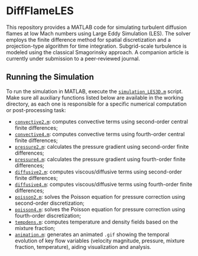 # DiffFlameLES

This repository provides a MATLAB code for simulating turbulent diffusion flames at low Mach numbers using Large Eddy Simulation (LES). The solver employs the finite difference method for spatial discretization and a projection-type algorithm for time integration. Subgrid-scale turbulence is modeled using the classical Smagorinsky approach. A companion article is currently under submission to a peer-reviewed journal.

## Running the Simulation

To run the simulation in MATLAB, execute the [`simulation_LES3D.m`](./simulation_LES3D.m) script. Make sure all auxiliary functions listed below are available in the working directory, as each one is responsible for a specific numerical computation or post-processing task:

- [`convective2.m`](./convective2.m): computes convective terms using second-order central finite differences;  
- [`convective4.m`](./convective4.m): computes convective terms using fourth-order central finite differences;  
- [`pressure2.m`](./pressure2.m): calculates the pressure gradient using second-order finite differences;  
- [`pressure4.m`](./pressure4.m): calculates the pressure gradient using fourth-order finite differences;  
- [`diffusive2.m`](./diffusive2.m): computes viscous/diffusive terms using second-order finite differences;  
- [`diffusive4.m`](./diffusive4.m): computes viscous/diffusive terms using fourth-order finite differences;  
- [`poisson2.m`](./poisson2.m): solves the Poisson equation for pressure correction using second-order discretization;  
- [`poisson4.m`](./poisson4.m): solves the Poisson equation for pressure correction using fourth-order discretization;  
- [`tempdens.m`](./tempdens.m): computes temperature and density fields based on the mixture fraction;  
- [`animation.m`](./animation.m): generates an animated `.gif` showing the temporal evolution of key flow variables (velocity magnitude, pressure, mixture fraction, temperature), aiding visualization and analysis.

